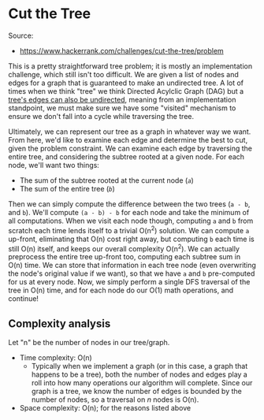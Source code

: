 # Cut the Tree

Source:
 - https://www.hackerrank.com/challenges/cut-the-tree/problem

This is a pretty straightforward tree problem; it is mostly an implementation challenge, which
still isn't too difficult. We are given a list of nodes and edges for a graph that is guaranteed
to make an undirected tree. A lot of times when we think "tree" we think Directed Acylclic Graph
(DAG) but a [tree's edges can also be undirected](https://en.wikipedia.org/wiki/Tree_(graph_theory)),
meaning from an implementation standpoint, we must make sure we have some "visited" mechanism to
ensure we don't fall into a cycle while traversing the tree.

Ultimately, we can represent our tree as a graph in whatever way we want. From here, we'd like to
examine each edge and determine the best to cut, given the problem constraint. We can examine each
edge by traversing the entire tree, and considering the subtree rooted at a given node. For each
node, we'll want two things:

 - The sum of the subtree rooted at the current node (_`a`_)
 - The sum of the entire tree (_`b`_)

Then we can simply compute the difference between the two trees (`a - b`, and `b`). We'll compute
`(a - b) - b` for each node and take the minimum of all computations. When we visit each node though,
computing `a` and `b` from scratch each time lends itself to a trivial O(n<sup>2</sup>) solution. We can
compute `a` up-front, eliminating that O(n) cost right away, but computing `b` each time is still O(n)
itself, and keeps our overall complexity O(n<sup>2</sup>). We can actually preprocess the entire tree
up-front too, computing each subtree sum in O(n) time. We can store that information in each tree node
(even overwriting the node's original value if we want), so that we have `a` and `b` pre-computed for us
at every node. Now, we simply perform a single DFS traversal of the tree in O(n) time, and for each node
do our O(1) math operations, and continue!

## Complexity analysis
Let "n" be the number of nodes in our tree/graph.

 - Time complexity: O(n)
   - Typically when we implement a graph (or in this case, a graph that happens to be a tree), both the
     number of nodes and edges play a roll into how many operations our algorithm will complete. Since our
     graph is a tree, we know the number of edges is bounded by the number of nodes, so a traversal on _n_
     nodes is O(n).
 - Space complexity: O(n); for the reasons listed above
